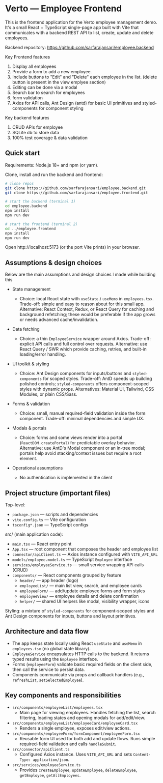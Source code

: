 # Verto — Employee Frontend

This is the frontend application for the Verto employee management demo. It's a small React + TypeScript single-page app built with Vite that communicates with a backend REST API to list, create, update and delete employees.

Backend repository: https://github.com/sarfarajansari/employee.backend

Key Frontend features

1. Display all employees
2. Provide a form to add a new employee.
3. Include buttons to "Edit" and "Delete" each employee in the list.  (delete button is present in the view emplyee section)
4. Editing can be done via a modal
5. Search bar to search for employees 
6. form validation
7. Axios for API calls, Ant Design (antd) for basic UI primitives and styled-components for component styling

Key backend features

1. CRUD APIs for employee
2. SQLite db to store data
3.  100% test coverage & data validation

## Quick start

Requirements: Node.js 18+ and npm (or yarn).

Clone, install and run the backend and frontend:

```bash
# clone repos
git clone https://github.com/sarfarajansari/employee.backend.git
git clone https://github.com/sarfarajansari/employee.frontend.git

# start the backend (terminal 1)
cd employee.backend
npm install
npm run dev

# start the frontend (terminal 2)
cd ../employee.frontend
npm install
npm run dev
```

Open http://localhost:5173 (or the port Vite prints) in your browser.


## Assumptions & design choices

Below are the main assumptions and design choices I made while building this

- State management
  - Choice: local React state with `useState` / `useMemo` in `employees.tsx`. Trade-off: simple and easy to reason about for this small app. Alternative: React Context, Redux, or React Query for caching and background refetching; these would be preferable if the app grows or needs advanced cache/invalidation.

- Data fetching
  - Choice: a thin `EmployeeService` wrapper around Axios. Trade-off: explicit API calls and full control over requests. Alternative: use React Query / SWR which provide caching, retries, and built-in loading/error handling.

- UI toolkit & styling
  - Choice: Ant Design components for inputs/buttons and `styled-components` for scoped styles. Trade-off: AntD speeds up building polished controls; `styled-components` offers component-scoped styles with dynamic props. Alternatives: Material UI, Tailwind, CSS Modules, or plain CSS/Sass. 

- Forms & validation
  - Choice: small, manual required-field validation inside the form component. Trade-off: minimal dependencies and simple UX.

- Modals & portals
  - Choice: forms and some views render into a portal (`ReactDOM.createPortal`) for predictable overlay behavior. Alternative: use AntD's Modal component or an in-tree modal; portals help avoid stacking/context issues but require a root element.


- Operational assumptions
  - No authentication is implemented in the client 


## Project structure (important files)

Top-level:
- `package.json` — scripts and dependencies
- `vite.config.ts` — Vite configuration
- `tsconfig*.json` — TypeScript configs

src/ (main application code):
- `main.tsx` — React entry point
- `App.tsx` — root component that composes the header and employee list
- `connector/apiClient.ts` — Axios instance configured with `VITE_API_URL`
- `models/employee.model.ts` — TypeScript `Employee` interface
- `services/employeeService.ts` — small service wrapping API calls (CRUD)
- `components/` — React components grouped by feature
  - `header/` — app header (logo)
  - `employeeList/` — main list view, search, and employee cards
  - `employeeForm/` — add/update employee forms and form styles
  - `employeeView/` — employee details and delete confirmation
  - `helper/` — shared UI helpers like modal, visibility wrapper, icons

Styling: a mixture of `styled-components` for component-scoped styles and Ant Design components for inputs, buttons and layout primitives.

## Architecture and data flow

- The app keeps state locally using React `useState` and `useMemo` in `employees.tsx` (no global state library).
- `EmployeeService` encapsulates HTTP calls to the backend. It returns typed results using the `Employee` interface.
- Forms (`employeeForm`) validate basic required fields on the client side, then call the service to persist data.
- Components communicate via props and callback handlers (e.g., `refreshList`, `setSelectedEmployee`).

## Key components and responsibilities

- `src/components/employeeList/employees.tsx`
  - Main page for viewing employees. Handles fetching the list, search filtering, loading states and opening modals for add/edit/view.
- `src/components/employeeList/employeeCard/employeeCard.tsx`
  - Renders a single employee, exposes edit/view actions.
- `src/components/employeeForm/formComponent/employeeForm.tsx`
  - Reusable form UI used for both add and update flows. Runs simple required-field validation and calls `handleSubmit`.
- `src/connector/apiClient.ts`
  - Configured Axios instance. Uses `VITE_API_URL` and sets `Content-Type: application/json`.
- `src/services/employeeService.ts`
  - Provides `createEmployee`, `updateEmployee`, `deleteEmployee`, `getEmployee`, `getAllEmployees`.



